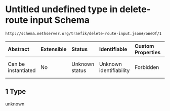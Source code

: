 # Untitled undefined type in delete-route input Schema

```txt
http://schema.nethserver.org/traefik/delete-route-input.json#/oneOf/1
```



| Abstract            | Extensible | Status         | Identifiable            | Custom Properties | Additional Properties | Access Restrictions | Defined In                                                                         |
| :------------------ | :--------- | :------------- | :---------------------- | :---------------- | :-------------------- | :------------------ | :--------------------------------------------------------------------------------- |
| Can be instantiated | No         | Unknown status | Unknown identifiability | Forbidden         | Allowed               | none                | [delete-route-input.json*](traefik/delete-route-input.json "open original schema") |

## 1 Type

unknown
